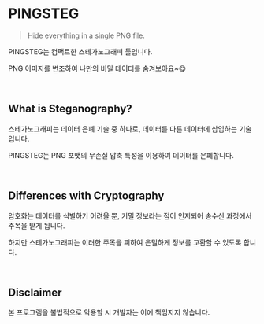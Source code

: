 # PINGSTEG

> Hide everything in a single PNG file.

PINGSTEG는 컴팩트한 스테가노그래피 툴입니다.

PNG 이미지를 변조하여 나만의 비밀 데이터를 숨겨보아요~😋

<br />

## What is Steganography?

스테가노그래피는 데이터 은폐 기술 중 하나로, 데이터를 다른 데이터에 삽입하는 기술입니다.

PINGSTEG는 PNG 포맷의 무손실 압축 특성을 이용하여 데이터를 은폐합니다.

<br />

## Differences with Cryptography

암호화는 데이터를 식별하기 어려울 뿐, 기밀 정보라는 점이 인지되어 송수신 과정에서 주목을 받게 됩니다.

하지만 스테가노그래피는 이러한 주목을 피하여 은밀하게 정보를 교환할 수 있도록 합니다.

<br />

## Disclaimer

본 프로그램을 불법적으로 악용할 시 개발자는 이에 책임지지 않습니다.